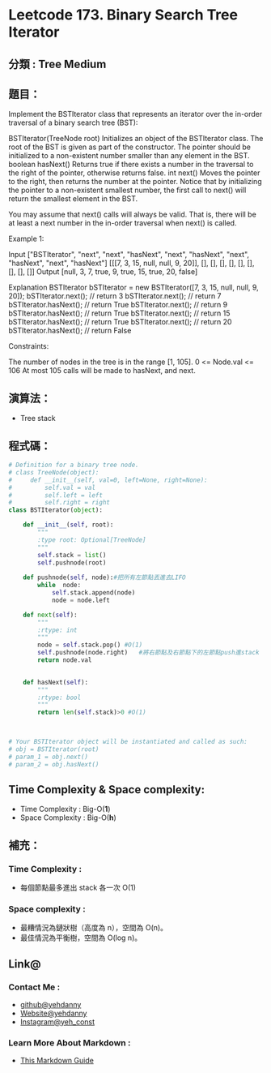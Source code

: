 # Leetcode  173. Binary Search Tree Iterator

## 分類 : Tree Medium

## 題目：
Implement the BSTIterator class that represents an iterator over the in-order traversal of a binary search tree (BST):

BSTIterator(TreeNode root) Initializes an object of the BSTIterator class. The root of the BST is given as part of the constructor. The pointer should be initialized to a non-existent number smaller than any element in the BST.
boolean hasNext() Returns true if there exists a number in the traversal to the right of the pointer, otherwise returns false.
int next() Moves the pointer to the right, then returns the number at the pointer.
Notice that by initializing the pointer to a non-existent smallest number, the first call to next() will return the smallest element in the BST.

You may assume that next() calls will always be valid. That is, there will be at least a next number in the in-order traversal when next() is called.

 

Example 1:


Input
["BSTIterator", "next", "next", "hasNext", "next", "hasNext", "next", "hasNext", "next", "hasNext"]
[[[7, 3, 15, null, null, 9, 20]], [], [], [], [], [], [], [], [], []]
Output
[null, 3, 7, true, 9, true, 15, true, 20, false]

Explanation
BSTIterator bSTIterator = new BSTIterator([7, 3, 15, null, null, 9, 20]);
bSTIterator.next();    // return 3
bSTIterator.next();    // return 7
bSTIterator.hasNext(); // return True
bSTIterator.next();    // return 9
bSTIterator.hasNext(); // return True
bSTIterator.next();    // return 15
bSTIterator.hasNext(); // return True
bSTIterator.next();    // return 20
bSTIterator.hasNext(); // return False
 

Constraints:

The number of nodes in the tree is in the range [1, 105].
0 <= Node.val <= 106
At most 105 calls will be made to hasNext, and next.

## 演算法：
- Tree stack

## 程式碼：
```python
# Definition for a binary tree node.
# class TreeNode(object):
#     def __init__(self, val=0, left=None, right=None):
#         self.val = val
#         self.left = left
#         self.right = right
class BSTIterator(object):

    def __init__(self, root):
        """
        :type root: Optional[TreeNode]
        """
        self.stack = list()
        self.pushnode(root)
        
    def pushnode(self, node):#把所有左節點丟進去LIFO
        while  node:
            self.stack.append(node)
            node = node.left

    def next(self):
        """
        :rtype: int
        """
        node = self.stack.pop() #O(1)
        self.pushnode(node.right)   #將右節點及右節點下的左節點push進stack
        return node.val
        

    def hasNext(self):
        """
        :rtype: bool
        """
        return len(self.stack)>0 #O(1)
        


# Your BSTIterator object will be instantiated and called as such:
# obj = BSTIterator(root)
# param_1 = obj.next()
# param_2 = obj.hasNext()
```
## Time Complexity & Space complexity:
- Time Complexity   :   Big-O(__1__)
- Space Complexity   :  Big-O(__h__)

## 補充：
### Time Complexity :
- 每個節點最多進出 stack 各一次 O(1)
### Space complexity :
- 最糟情況為鏈狀樹（高度為 n），空間為 O(n)。
- 最佳情況為平衡樹，空間為 O(log n)。

## Link@
### Contact Me : 
- [github@yehdanny](https://github.com/yehdanny)
- [Website@yehdanny](https://yehdanny.github.io/mypage/html/index.html)
- [Instagram@yeh_const](https://www.instagram.com/yeh_const?igsh=MTVlNTl2eGVkeWI2MA%3D%3D&utm_source=qr)
### Learn More About Markdown :
- [This Markdown Guide](https://www.markdownguide.org/)
